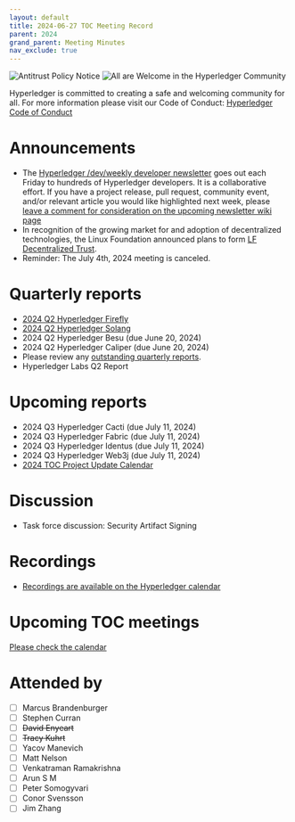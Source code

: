 ```yaml
---
layout: default
title: 2024-06-27 TOC Meeting Record
parent: 2024
grand_parent: Meeting Minutes
nav_exclude: true
---
```


![Antitrust Policy Notice](../images/antitrust-policy-notice.png "Antitrust Policy Notice")
![All are Welcome in the Hyperledger Community](../images/all-are-welcome.png "All are Welcome in the Hyperledger Community")

Hyperledger is committed to creating a safe and welcoming community for all. For more information please visit our Code of Conduct: [Hyperledger Code of Conduct](https://toc.hyperledger.org/governing-documents/code-of-conduct.html)

# Announcements
- The [Hyperledger /dev/weekly developer newsletter](https://wiki.hyperledger.org/pages/viewpage.action?pageId=39618905) goes out each Friday to hundreds of Hyperledger developers. It is a collaborative effort. If you have a project release, pull request, community event, and/or relevant article you would like highlighted next week, please [leave a comment for consideration on the upcoming newsletter wiki page](https://wiki.hyperledger.org/display/DR/2024)
- In recognition of the growing market for and adoption of decentralized technologies, the Linux Foundation announced plans to form [LF Decentralized Trust](https://www.linuxfoundation.org/press/linux-foundation-announces-intent-to-form-lf-decentralized-trust).
- Reminder: The July 4th, 2024 meeting is canceled.

# Quarterly reports
- [2024 Q2 Hyperledger Firefly](https://github.com/hyperledger/toc/pull/262)
- [2024 Q2 Hyperledger Solang](https://github.com/hyperledger/toc/pull/263)
- 2024 Q2 Hyperledger Besu (due June 20, 2024)
- 2024 Q2 Hyperledger Caliper (due June 20, 2024)
- Please review any [outstanding quarterly reports](https://github.com/hyperledger/toc/pulls?q=is%3Apr+is%3Aopen+label%3Aquarterly-report+user-review-requested%3A%40me).
- Hyperledger Labs Q2 Report

# Upcoming reports
- 2024 Q3 Hyperledger Cacti (due July 11, 2024)
- 2024 Q3 Hyperledger Fabric (due July 11, 2024)
- 2024 Q3 Hyperledger Identus (due July 11, 2024)
- 2024 Q3 Hyperledger Web3j (due July 11, 2024)
- [2024 TOC Project Update Calendar](../../project-reports/2024/2024-updates.md)

# Discussion
- Task force discussion: Security Artifact Signing

# Recordings
- [Recordings are available on the Hyperledger calendar](https://zoom-lfx.platform.linuxfoundation.org/meetings/hyp)

# Upcoming TOC meetings
[Please check the calendar](https://lists.hyperledger.org/g/toc/calendar)

# Attended by

- [ ] Marcus Brandenburger
- [ ] Stephen Curran
- [ ] ~~David Enyeart~~
- [ ] ~~Tracy Kuhrt~~
- [ ] Yacov Manevich
- [ ] Matt Nelson
- [ ] Venkatraman Ramakrishna
- [ ] Arun S M
- [ ] Peter Somogyvari
- [ ] Conor Svensson
- [ ] Jim Zhang
